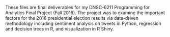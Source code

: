 These files are final deliverables for my DNSC-6211 Programming for Analytics Final Project (Fall 2016). The project was to examine the important factors for the 2016 presidential election results via data-driven methodology including sentiment analysis on tweets in Python, regression and decision trees in R, and visualization in R Shiny.


